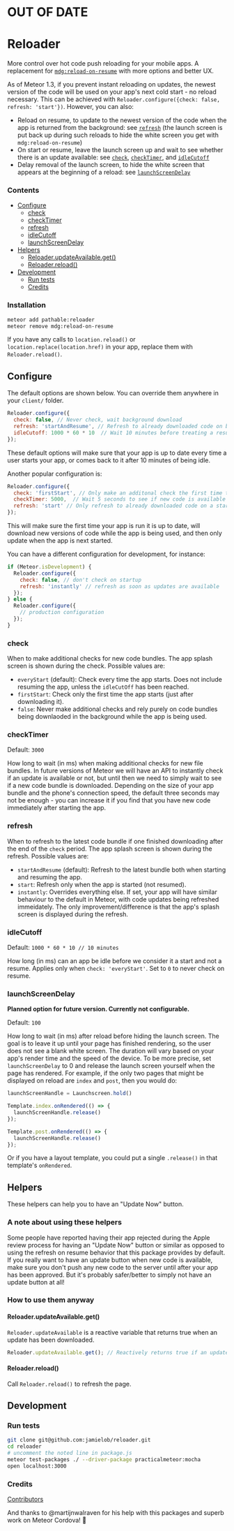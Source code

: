 # OUT OF DATE
# Reloader

More control over hot code push reloading for your mobile apps. A replacement for [`mdg:reload-on-resume`](https://github.com/meteor/mobile-packages/blob/master/packages/mdg:reload-on-resume/README.md) with more options and better UX.

As of Meteor 1.3, if you prevent instant reloading on updates, the newest version of the code will be used on your app's next cold start - no reload necessary. This can be achieved with `Reloader.configure({check: false, refresh: 'start'})`. However, you can also:
- Reload on resume, to update to the newest version of the code when the app is returned from the background: see [`refresh`](#refresh) (the launch screen is put back up during such reloads to hide the white screen you get with `mdg:reload-on-resume`)
- On start or resume, leave the launch screen up and wait to see whether there is an update available: see [`check`](#check), [`checkTimer`](#checktimer), and [`idleCutoff`](#idlecutoff)
- Delay removal of the launch screen, to hide the white screen that appears at the beginning of a reload: see [`launchScreenDelay`](#launchscreendelay)

### Contents

- [Configure](#configure)
  - [check](#check)
  - [checkTimer](#checktimer)
  - [refresh](#refresh)
  - [idleCutoff](#idlecutoff)
  - [launchScreenDelay](#launchscreendelay)
- [Helpers](#helpers)
  - [Reloader.updateAvailable.get()](#reloaderupdateavailableget)
  - [Reloader.reload()](#reloaderreload)
- [Development](#development)
  - [Run tests](#run-tests)
  - [Credits](#credits)

### Installation

```sh
meteor add pathable:reloader
meteor remove mdg:reload-on-resume
```

If you have any calls to `location.reload()` or `location.replace(location.href)` in your app, replace them with `Reloader.reload()`.

## Configure

The default options are shown below. You can override them anywhere in your `client/` folder.

```js
Reloader.configure({
  check: false, // Never check, wait background download
  refresh: 'startAndResume', // Refresh to already downloaded code on both start and resume
  idleCutoff: 1000 * 60 * 10  // Wait 10 minutes before treating a resume as a start
});
```

These default options will make sure that your app is up to date every time a user starts your app, or comes back to it after 10 minutes of being idle.

Another popular configuration is:

```js
Reloader.configure({
  check: 'firstStart', // Only make an additonal check the first time the app ever starts
  checkTimer: 5000,  // Wait 5 seconds to see if new code is available on first start
  refresh: 'start' // Only refresh to already downloaded code on a start and not a resume
});
```

This will make sure the first time your app is run it is up to date, will download new versions of code while the app is being used, and then only update when the app is next started.

You can have a different configuration for development, for instance:

```js
if (Meteor.isDevelopment) {
  Reloader.configure({
    check: false, // don't check on startup
    refresh: 'instantly' // refresh as soon as updates are available
  });
} else {
  Reloader.configure({
    // production configuration
  });
}
```

### check

When to make additional checks for new code bundles. The app splash screen is shown during the check. Possible values are:

- `everyStart` (default): Check every time the app starts.  Does not include resuming the app, unless the `idleCutOff` has been reached.
- `firstStart`: Check only the first time the app starts (just after downloading it).
- `false`: Never make additional checks and rely purely on code bundles being downlaoded in the background while the app is being used.

### checkTimer

Default: `3000`

How long to wait (in ms) when making additional checks for new file bundles. In future versions of Meteor we will have an API to instantly check if an update is available or not, but until then we need to simply wait to see if a new code bundle is downloaded. Depending on the size of your app bundle and the phone's connection speed, the default three seconds may not be enough - you can increase it if you find that you have new code immediately after starting the app.

### refresh

When to refresh to the latest code bundle if one finished downloading after the end of the `check` period. The app splash screen is shown during the refresh. Possible values are:

- `startAndResume` (default): Refresh to the latest bundle both when starting and resuming the app.
- `start`: Refresh only when the app is started (not resumed).
- `instantly`: Overrides everything else.  If set, your app will have similar behaviour to the default in Meteor, with code updates being refreshed immeidately. The only improvement/difference is that the app's splash screen is displayed during the refresh.

### idleCutoff

Default: `1000 * 60 * 10 // 10 minutes`

How long (in ms) can an app be idle before we consider it a start and not a resume. Applies only when `check: 'everyStart'`. Set to `0` to never check on resume.

### launchScreenDelay

**Planned option for future version. Currently not configurable.**

Default: `100`

How long to wait (in ms) after reload before hiding the launch screen. The goal is to leave it up until your page has finished rendering, so the user does not see a blank white screen. The duration will vary based on your app's render time and the speed of the device. To be more precise, set `launchScreenDelay` to 0 and release the launch screen yourself when the page has rendered. For example, if the only two pages that might be displayed on reload are `index` and `post`, then you would do:

```javascript
launchScreenHandle = Launchscreen.hold()

Template.index.onRendered(() => {
  launchScreenHandle.release()
});

Template.post.onRendered(() => {
  launchScreenHandle.release()
});
```

Or if you have a layout template, you could put a single `.release()` in that template's `onRendered`.

## Helpers

These helpers can help you to have an "Update Now" button.

### A note about using these helpers
Some people have reported having their app rejected during the Apple review process for having an "Update Now" button or similar as opposed to using the refresh on resume behavior that this package provides by default.  If you really want to have an update button when new code is available, make sure you don't push any new code to the server until after your app has been approved. But it's probably safer/better to simply not have an update button at all!

### How to use them anyway

#### Reloader.updateAvailable.get()

`Reloader.updateAvailable` is a reactive variable that returns true when an update has been downloaded.

```js
Reloader.updateAvailable.get(); // Reactively returns true if an update is ready
```

#### Reloader.reload()

Call `Reloader.reload()` to refresh the page.

## Development

### Run tests

```bash
git clone git@github.com:jamielob/reloader.git
cd reloader
# uncomment the noted line in package.js
meteor test-packages ./ --driver-package practicalmeteor:mocha
open localhost:3000
```

### Credits

[Contributors](https://github.com/jamielob/reloader/graphs/contributors)

And thanks to @martijnwalraven for his help with this packages and superb work on Meteor Cordova! 👏
